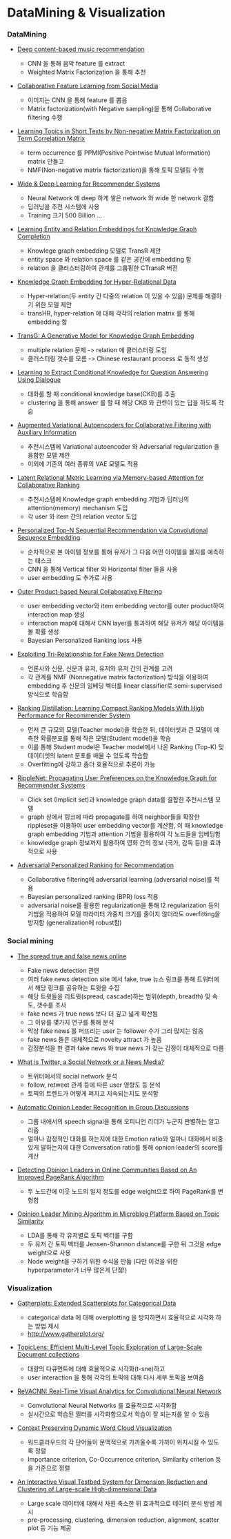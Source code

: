# DataMining & Visualization

### DataMining

-   [Deep content-based music recommendation](https://papers.nips.cc/paper/5004-deep-content-based-music-recommendation)

    -   CNN 을 통해 음악 feature 를 extract
    -   Weighted Matrix Factorization 을 통해 추천

*   [Collaborative Feature Learning from Social Media](https://arxiv.org/abs/1502.01423)

    -   이미지는 CNN 을 통해 feature 를 뽑음
    -   Matrix factorization(with Negative sampling)을 통해 Collaborative filtering 수행

-   [Learning Topics in Short Texts by Non-negative Matrix Factorization on Term Correlation Matrix](http://epubs.siam.org/doi/abs/10.1137/1.9781611972832.83)

    -   term occurrence 를 PPMI(Positive Pointwise Mutual Information) matrix 만들고
    -   NMF(Non-negative matrix factorization)을 통해 토픽 모델링 수행

*   [Wide & Deep Learning for Recommender Systems](https://arxiv.org/abs/1606.07792)

    -   Neural Network 에 deep 하게 쌓은 network 와 wide 한 network 결합
    -   딥러닝을 추천 시스템에 사용
    -   Training 크기 500 Billion ...

-   [Learning Entity and Relation Embeddings for Knowledge Graph Completion](http://nlp.csai.tsinghua.edu.cn/~lzy/publications/aaai2015_transr.pdf)

    -   Knowlege graph embedding 모델로 TransR 제안
    -   entity space 와 relation space 를 같은 공간에 embedding 함
    -   relation 을 클러스터링하여 관계를 그룹핑한 CTransR 버전

*   [Knowledge Graph Embedding for Hyper-Relational Data](http://ieeexplore.ieee.org/document/7889640/)

    -   Hyper-relation(두 entity 간 다중의 relation 이 있을 수 있음) 문제를 해결하기 위한 모델 제안
    -   transHR, hyper-relation 에 대해 각각의 relation matrix 를 통해 embedding 함

-   [TransG: A Generative Model for Knowledge Graph Embedding](https://aclweb.org/anthology/P/P16/P16-1219.pdf)

    -   multiple relation 문제 -> relation 에 클러스터링 도입
    -   클러스터링 갯수를 모름 -> Chinese restaurant process 로 동적 생성

*   [Learning to Extract Conditional Knowledge for Question Answering Using Dialogue](http://dl.acm.org/citation.cfm?id=2983777)

    -   대화를 할 때 conditional knowledge base(CKB)를 추출
    -   clustering 을 통해 answer 를 할 때 해당 CKB 와 관련이 있는 답을 하도록 학습

-   [Augmented Variational Autoencoders for Collaborative Filtering with Auxiliary Information](https://dl.acm.org/citation.cfm?id=3132972)

    -   추천시스템에 Variational autoencoder 와 Adversarial regularization 을 융합한 모델 제안
    -   이외에 기존의 여러 종류의 VAE 모델도 적용

*   [Latent Relational Metric Learning via Memory-based Attention for Collaborative Ranking](https://www.researchgate.net/publication/322385353_Latent_Relational_Metric_Learning_via_Memory-based_Attention_for_Collaborative_Ranking)

    -   추천시스템에 Knowledge graph embedding 기법과 딥러닝의 attention(memory) mechanism 도입
    -   각 user 와 item 간의 relation vector 도입

*   [Personalized Top-N Sequential Recommendation via Convolutional Sequence Embedding](https://dl.acm.org/citation.cfm?id=3159656)

    -   순차적으로 본 아이템 정보를 통해 유저가 그 다음 어떤 아이템을 볼지를 예측하는 태스크
    -   CNN 을 통해 Vertical filter 와 Horizontal filter 들을 사용
    -   user embedding 도 추가로 사용

* [Outer Product-based Neural Collaborative Filtering](https://www.comp.nus.edu.sg/~xiangnan/papers/ijcai18-ConvNCF.pdf)

    - user embedding vector와 item embedding vector를 outer product하여 interaction map 생성
    - interaction map에 대해서 CNN layer를 통과하여 해당 유저가 해당 아이템을 볼 확률 생성
    - Bayesian Personalized Ranking loss 사용

* [Exploiting Tri-Relationship for Fake News Detection](https://arxiv.org/abs/1712.07709)

    - 언론사와 신문, 신문과 유저, 유저와 유저 간의 관계를 고려
    - 각 관계를 NMF (Nonnegative matrix factorization) 방식을 이용하여 embedding 후 신문의 임베딩 벡터를 linear classifier로 semi-supervised 방식으로 학습함

* [Ranking Distillation: Learning Compact Ranking Models With High Performance for Recommender System](http://www.sfu.ca/~jiaxit/resources/kdd18ranking.pdf)

    - 먼저 큰 규모의 모델(Teacher model)을 학습한 뒤, 데이터셋과 큰 모델이 예측한 확률분포를 통해 작은 모델(Student model)을 학습
    - 이를 통해 Student model은 Teacher model에서 나온 Ranking (Top-K) 및 데이터셋의 latent 분포를 배울 수 있도록 학습함 
    - Overfitting에 강하고 좀더 효율적으로 추론이 가능

* [RippleNet: Propagating User Preferences on the Knowledge Graph for Recommender Systems](https://arxiv.org/abs/1803.03467)

    - Click set (Implicit set)과 knowledge graph data를 결합한 추천시스템 모델
    - graph 상에서 링크에 따라 propagate를 하여 neighbor들을 확장한 rippleset을 이용하여 user embedding vector를 계산함, 이 때 knowledge graph embedding 기법과 attention 기법을 활용하여 각 노드들을 임베딩함
    - knowledge graph 정보까지 활용하여 영화 간의 정보 (국가, 감독 등)을 효과적으로 사용

* [Adversarial Personalized Ranking for Recommendation](https://arxiv.org/abs/1808.03908)

    - Collaborative filtering에 adversarial learning (adversarial noise)를 적용
    - Bayesian personalized ranking (BPR) loss 적용
    - adversarial noise를 활용한 regularization을 통해 l2 regularization 등의 기법을 적용하여 모델 파라미터 가중치 크기를 줄이지 않더라도 overfitting을 방지함 (generalization에 robust함)


### Social mining

-   [The spread true and false news online](http://science.sciencemag.org/content/359/6380/1146)

    -   Fake news detection 관련
    -   여러 fake news detection site 에서 fake, true 뉴스 링크를 통해 트위터에서 해당 링크를 공유하는 트윗을 수집
    -   해당 트윗들을 리트윗(spread, cascade)하는 범위(depth, breadth) 및 속도, 갯수를 조사
    -   fake news 가 true news 보다 더 깊고 넓게 확산됨
    -   그 이유를 몇가지 연구를 통해 분석
    -   막상 fake news 를 퍼뜨리는 user 는 follower 수가 그리 많지는 않음
    -   fake news 들은 대체적으로 novelty attract 가 높음
    -   감정분석을 한 결과 fake news 와 true news 가 갖는 감정이 대체적으로 다름

*   [What is Twitter, a Social Network or a News Media?](https://dl.acm.org/citation.cfm?id=1772751)

    -   트위터에서의 social network 분석
    -   follow, retweet 관계 등에 따른 user 영향도 등 분석
    -   토픽의 트렌드가 어떻게 퍼지고 지속되는지도 분석함

* [Automatic Opinion Leader Recognition in Group Discussions](https://ieeexplore.ieee.org/document/7880177/)
    
    - 그룹 내에서의 speech signal을 통해 오피니언 리더가 누군지 판별하는 알고리즘
    - 얼마나 감정적인 대화를 하는지에 대한 Emotion ratio와 얼마나 대화에서 비중있게 말하는지에 대한 Conversation ratio를 통해 opnion leader의 score를 계산

* [Detecting Opinion Leaders in Online Communities Based on An Improved PageRank Algorithm](https://www.researchgate.net/publication/272115243_Detecting_Opinion_Leaders_in_Online_Communities_Based_on_an_Improved_PageRank_Algorithm)

    - 두 노드간에 이웃 노드의 일치 정도를 edge weight으로 하여 PageRank를 변형함

* [Opinion Leader Mining Algorithm in Microblog Platform Based on Topic Similarity](https://ieeexplore.ieee.org/document/7924685/)
    
    - LDA를 통해 각 유저별로 토픽 벡터를 구함
    - 두 유저 간 토픽 벡터를 Jensen-Shannon distance를 구한 뒤 그것을 edge weight으로 사용
    - Node weight을 구하기 위한 수식을 만듦 (다만 이것을 위한 hyperparameter가 너무 많은게 단점!)


### Visualization

-   [Gatherplots: Extended Scatterplots for Categorical Data](http://www.umiacs.umd.edu/~elm/projects/gatherplots/gatherplots.pdf)

    -   categorical data 에 대해 overplotting 을 방지하면서 효율적으로 시각화 하는 방법 제시
    -   <http://www.gatherplot.org/>

*   [TopicLens: Efficient Multi-Level Topic Exploration of Large-Scale Document collections](http://www.umiacs.umd.edu/~elm/projects/topiclens/topiclens.pdf)

    -   대량의 다큐먼트에 대해 효율적으로 시각화(t-sne)하고
    -   user interaction 을 통해 각각의 토픽에 대해 다시 세부 토픽을 보여줌

-   [ReVACNN: Real-Time Visual Analytics for Convolutional Neural Network](http://poloclub.gatech.edu/idea2016/papers/p30-chung.pdf)

    -   Convolutional Neural Networks 를 효율적으로 시각화함
    -   실시간으로 학습된 필터를 시각화함으로서 학습이 잘 되는지를 알 수 있음

*   [Context Preserving Dynamic Word Cloud Visualization](http://www.shixialiu.com/publications/wordcloud/paper.pdf)

    -   워드클라우드의 각 단어들이 문맥적으로 가까울수록 가까이 위치시킬 수 있도록 정렬
    -   Importance criterion, Co-Occurrence criterion, Similarity criterion 등을 기준으로 정렬

*   [An Interactive Visual Testbed System for Dimension Reduction and Clustering of Large-scale High-dimensional Data](http://www.zcliu.org/papers/2013_vda_testbed.pdf)

    -   Large scale 데이터에 대해서 차원 축소한 뒤 효과적으로 데이터 분석 방법 제시
    -   pre-processing, clustering, dimension reduction, alignment, scatter plot 등 기능 제공
